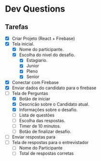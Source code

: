 # Dev Questions

## Tarefas

- [x] Criar Projeto (React + Firebase)
- [x] Tela inicial.
  - [x] Nome do participante.
  - [x] Escolha do nivel do desafio.
    - [x] Estagiario.
    - [x] Junior
    - [x] Pleno
    - [x] Senior
- [x] Conectar com Firebase
- [x] Enviar dados do candidato para o firebase
- [ ] Tela de Perguntas
  - [x] Botão de iniciar
  - [x] Descricão sobre o Candidato atual.
  - [x] Informações sobre o desafio.
  - [ ] Lista de questões
  - [ ] Escolha das respostas.
  - [ ] Timer de 10 minutos.
  - [ ] Botão de finalizar desafio.
- [ ] Enviar respostas para
- [ ] Tela de respostas para o entrevistador
  - [ ] Nome do Participante
  - [ ] Total de respostas corretas
